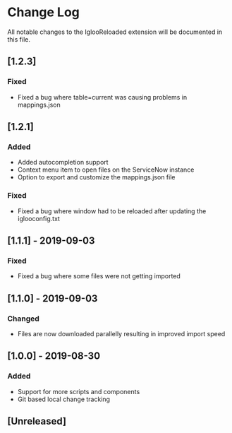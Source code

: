 # Change Log

All notable changes to the IglooReloaded extension will be documented in this file.

## [1.2.3]
### Fixed
- Fixed a bug where table=current was causing problems in mappings.json

## [1.2.1]
### Added
- Added autocompletion support
- Context menu item to open files on the ServiceNow instance
- Option to export and customize the mappings.json file

### Fixed
- Fixed a bug where window had to be reloaded after updating the iglooconfig.txt

## [1.1.1] - 2019-09-03
### Fixed
- Fixed a bug where some files were not getting imported

## [1.1.0] - 2019-09-03
### Changed
- Files are now downloaded parallelly resulting in improved import speed

## [1.0.0] - 2019-08-30
### Added
- Support for more scripts and components
- Git based local change tracking

## [Unreleased]
